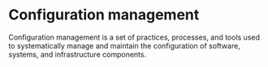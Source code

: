 # Configuration management
Configuration management is a set of practices, processes, and tools used to systematically manage and maintain the configuration of software, systems, and infrastructure components.
